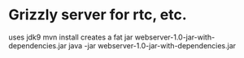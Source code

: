 # Grizzly server for rtc, etc.
uses jdk9
mvn install creates a fat jar webserver-1.0-jar-with-dependencies.jar
java -jar webserver-1.0-jar-with-dependencies.jar
